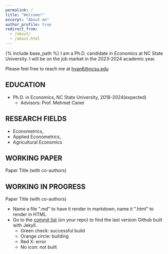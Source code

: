```yaml
---
permalink: /
title: "Welcome!"
excerpt: "About me"
author_profile: true
redirect_from: 
  - /about/
  - /about.html
---
```

{% include base_path %}
I am a Ph.D. candidate in Economics at NC State University.
I will be on the job market in the 2023-2024 academic year.

Please feel free to reach me at  hyan6@ncsu.edu



## EDUCATION
* Ph.D. in Economics, NC State University, 2018-2024(expected)
  * Advisors: Prof. Mehmet Caner
 
 
## RESEARCH FIELDS
 * Econometrics, 
 * Applied Econometrics,
 * Agricultural Economics

## WORKING PAPER
Paper Title
(with co-authors)
## WORKING IN PROGRESS
Paper Title (with co-authors)
* Name a file ".md" to have it render in markdown, name it ".html" to render in HTML.
* Go to the [commit list](https://github.com/academicpages/academicpages.github.io/commits/master) (on your repo) to find the last version Github built with Jekyll. 
  * Green check: successful build
  * Orange circle: building
  * Red X: error
  * No icon: not built
